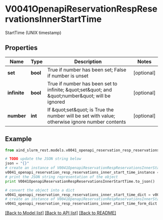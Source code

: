 # V0041OpenapiReservationRespReservationsInnerStartTime

StartTime (UNIX timestamp)

## Properties

Name | Type | Description | Notes
------------ | ------------- | ------------- | -------------
**set** | **bool** | True if number has been set; False if number is unset | [optional] 
**infinite** | **bool** | True if number has been set to infinite; \&quot;set\&quot; and \&quot;number\&quot; will be ignored | [optional] 
**number** | **int** | If \&quot;set\&quot; is True the number will be set with value; otherwise ignore number contents | [optional] 

## Example

```python
from aind_slurm_rest.models.v0041_openapi_reservation_resp_reservations_inner_start_time import V0041OpenapiReservationRespReservationsInnerStartTime

# TODO update the JSON string below
json = "{}"
# create an instance of V0041OpenapiReservationRespReservationsInnerStartTime from a JSON string
v0041_openapi_reservation_resp_reservations_inner_start_time_instance = V0041OpenapiReservationRespReservationsInnerStartTime.from_json(json)
# print the JSON string representation of the object
print V0041OpenapiReservationRespReservationsInnerStartTime.to_json()

# convert the object into a dict
v0041_openapi_reservation_resp_reservations_inner_start_time_dict = v0041_openapi_reservation_resp_reservations_inner_start_time_instance.to_dict()
# create an instance of V0041OpenapiReservationRespReservationsInnerStartTime from a dict
v0041_openapi_reservation_resp_reservations_inner_start_time_form_dict = v0041_openapi_reservation_resp_reservations_inner_start_time.from_dict(v0041_openapi_reservation_resp_reservations_inner_start_time_dict)
```
[[Back to Model list]](../README.md#documentation-for-models) [[Back to API list]](../README.md#documentation-for-api-endpoints) [[Back to README]](../README.md)


